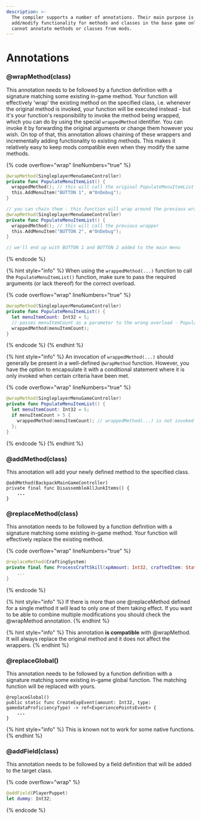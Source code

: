 ```yaml
---
description: >-
  The compiler supports a number of annotations. Their main purpose is to
  add/modify functionality for methods and classes in the base game only. You
  cannot annotate methods or classes from mods.
---
```


# Annotations

### @wrapMethod(class)

This annotation needs to be followed by a function definition with a signature matching some existing in-game method. Your function will effectively 'wrap' the existing method on the specified class, i.e. whenever the original method is invoked, your function will be executed instead - but it's your function's responsibility to invoke the method being wrapped, which you can do by using the special `wrappedMethod` identifier. You can invoke it by forwarding the original arguments or change them however you wish. On top of that, this annotation allows chaining of these wrappers and incrementally adding functionality to existing methods. This makes it relatively easy to keep mods compatible even when they modify the same methods.

{% code overflow="wrap" lineNumbers="true" %}
```swift
@wrapMethod(SingleplayerMenuGameController)
private func PopulateMenuItemList() {
  wrappedMethod(); // this will call the original PopulateMenuItemList
  this.AddMenuItem("BUTTON 1", n"OnDebug");
}

// you can chain them - this function will wrap around the previous wrapper
@wrapMethod(SingleplayerMenuGameController)
private func PopulateMenuItemList() {
  wrappedMethod(); // this will call the previous wrapper
  this.AddMenuItem("BUTTON 2", n"OnDebug");
}

// we'll end up with BUTTON 1 and BUTTON 2 added to the main menu
```
{% endcode %}

{% hint style="info" %}
When using the `wrappedMethod(...)` function to call the `PopulateMenuItemList()` function, make sure to pass the required arguments (or lack thereof) for the correct overload.

{% code overflow="wrap" lineNumbers="true" %}
```swift
@wrapMethod(SingleplayerMenuGameController)
private func PopulateMenuItemList() {
  let menuItemCount: Int32 = 5;
  // passes menuItemCount as a parameter to the wrong overload - PopulateMenuItemList(count: Int32)
  wrappedMethod(menuItemCount);
}
```
{% endcode %}
{% endhint %}

{% hint style="info" %}
An invocation of `wrappedMethod(...)` should generally be present in a well-defined `@wrapMethod` function. However, you have the option to encapsulate it with a conditional statement where it is only invoked when certain criteria have been met.

{% code overflow="wrap" lineNumbers="true" %}
```swift
@wrapMethod(SingleplayerMenuGameController)
private func PopulateMenuItemList() {
  let menuItemCount: Int32 = 5;
  if menuItemCount > 5 {
    wrappedMethod(menuItemCount); // wrappedMethod(...) is not invoked because the conditional 'if' statement doesn't return true
  };
}
```
{% endcode %}
{% endhint %}

### @addMethod(class)

This annotation will add your newly defined method to the specified class.

<pre class="language-swift" data-overflow="wrap" data-line-numbers><code class="lang-swift">@addMethod(BackpackMainGameController)
private final func DisassembleAllJunkItems() {
<strong>    ...
</strong>}
</code></pre>

### @replaceMethod(class)

This annotation needs to be followed by a function definition with a signature matching some existing in-game method. Your function will effectively replace the existing method.

{% code overflow="wrap" lineNumbers="true" %}
```swift
@replaceMethod(CraftingSystem)
private final func ProcessCraftSkill(xpAmount: Int32, craftedItem: StatsObjectID) {
    ...
}
```
{% endcode %}

{% hint style="info" %}
If there is more than one @replaceMethod defined for a single method it will lead to only one of them taking effect. If you want to be able to combine multiple modifications you should check the @wrapMethod annotation.
{% endhint %}

{% hint style="info" %}
This annotation **is compatible** with @wrapMethod. It will always replace the original method and it does not affect the wrappers.
{% endhint %}

### @replaceGlobal()

This annotation needs to be followed by a function definition with a signature matching some existing in-game global function. The matching function will be replaced with yours.

<pre class="language-swift" data-overflow="wrap" data-line-numbers><code class="lang-swift">@replaceGlobal()
public static func CreateExpEvent(amount: Int32, type: gamedataProficiencyType) -> ref&#x3C;ExperiencePointsEvent> {
<strong>    ...
</strong>}
</code></pre>

{% hint style="info" %}
This is known not to work for some native functions.
{% endhint %}

### @addField(class)

This annotation needs to be followed by a field definition that will be added to the target class.

{% code overflow="wrap" %}
```swift
@addField(PlayerPuppet)
let dummy: Int32;
```
{% endcode %}
